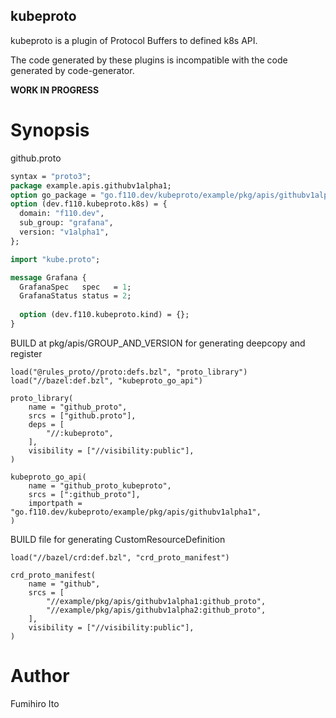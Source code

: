 kubeproto
---

kubeproto is a plugin of Protocol Buffers to defined k8s API.

The code generated by these plugins is incompatible with the code generated by code-generator.

**WORK IN PROGRESS**

# Synopsis

github.proto

```protobuf
syntax = "proto3";
package example.apis.githubv1alpha1;
option go_package = "go.f110.dev/kubeproto/example/pkg/apis/githubv1alpha1";
option (dev.f110.kubeproto.k8s) = {
  domain: "f110.dev",
  sub_group: "grafana",
  version: "v1alpha1",
};

import "kube.proto";

message Grafana {
  GrafanaSpec   spec   = 1;
  GrafanaStatus status = 2;
        
  option (dev.f110.kubeproto.kind) = {};
}
```

BUILD at pkg/apis/GROUP_AND_VERSION for generating deepcopy and register

```
load("@rules_proto//proto:defs.bzl", "proto_library")
load("//bazel:def.bzl", "kubeproto_go_api")

proto_library(
    name = "github_proto",
    srcs = ["github.proto"],
    deps = [
        "//:kubeproto",
    ],
    visibility = ["//visibility:public"],
)

kubeproto_go_api(
    name = "github_proto_kubeproto",
    srcs = [":github_proto"],
    importpath = "go.f110.dev/kubeproto/example/pkg/apis/githubv1alpha1",
)
```

BUILD file for generating CustomResourceDefinition

```
load("//bazel/crd:def.bzl", "crd_proto_manifest")

crd_proto_manifest(
    name = "github",
    srcs = [
        "//example/pkg/apis/githubv1alpha1:github_proto",
        "//example/pkg/apis/githubv1alpha2:github_proto",
    ],
    visibility = ["//visibility:public"],
)
```

# Author

Fumihiro Ito
